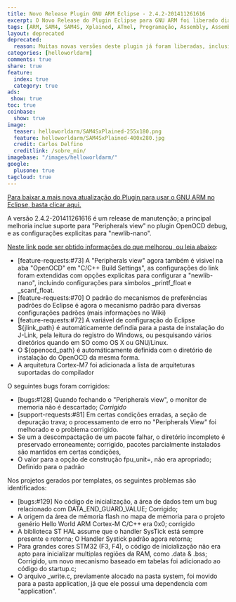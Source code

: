 ```yaml
---
title: Novo Release Plugin GNU ARM Eclipse - 2.4.2-201411261616
excerpt: O Novo Release do Plugin Eclipse para GNU ARM foi liberado dia 26 do mês passado, e já pode ser baixado ou atulizado automáticamente 
tags: [ARM, SAM4, SAM4S, Xplained, ATmel, Programação, Assembly, Assembler, Eclipse, IDE, GCC, GNU, None-EABI, EABI, Protótipos, Curso, Hello World ARM, Hello World Arduino, Arduino Zero, Arduino DUE, Atualização]
layout: deprecated
deprecated:
  reason: Muitas novas versões deste plugin já foram liberadas, inclusive o mesmo já mudou de nome e em 2018 estarei trazendo as novidades, em breve público os links dos novos arigos.
categories: [helloworldarm]
comments: true
share: true
feature: 
  index: true
  category: true
ads: 
 show: true
toc: true
coinbase:
  show: true
image:
  teaser: helloworldarm/SAM4SxPlained-255x180.png
  feature: helloworldarm/SAM4SxPlained-400x280.jpg
  credit: Carlos Delfino 
  creditlink: /sobre_min/
imagebase: "/images/helloworldarm/"
google:
  plusone: true
tagcloud: true
---
```


[Para baixar a mais nova atualização do Plugin  para usar o GNU ARM no Eclipse, basta clicar aqui.](https://sourceforge.net/projects/gnuarmeclipse/?source=CarlosDelfino)

A versão 2.4.2-201411261616 é um release de manutenção; a principal melhoria
inclue suporte para "Peripherals view" no plugin OpenOCD debug, e as configurações
explicitas para  "newlib-nano".

[Neste link pode ser obtido informações do que melhorou, ou leia abaixo](http://gnuarmeclipse.livius.net/blog/2014/11/26/version-2-4-2-201411261616-released/#more-1476?source=CarlosDelfino):

 * [feature-requests:#73] A "Peripherals view" agora também é visivel na aba 
   "OpenOCD" em  "C/C++ Build Settings", as configurações do link foram 
   extendidas com opções explicitas para configurar a "newlib-nano", 
   incluindo configurações para símbolos _printf_float e _scanf_float.   
 * [feature-requests:#70] O padrão do mecanismos de preferências padrões do 
   Eclipse é agora o mecanismo padrão para diversas configurações padrões 
   (mais informaçòes no Wiki) 
 * [feature-requests:#72]  A variável de configuração do Eclipse ${jlink_path}
   é automáticamente defindia para a pasta de instalação do J-Link, pela leitura
   do registro do Windows, ou pesquisando vários diretórios quando em SO como 
   OS X ou GNU/Linux.
 * O ${openocd_path} é automáticamente definida com o diretório de instalação do 
   OpenOCD da mesma forma.
 * A arquitetura Cortex-M7 foi adicionada a lista de arquiteturas suportadas do
   compilador

O seguintes bugs foram corrigidos:

 * [bugs:#128] Quando fechando o "Peripherals view", o monitor de memoria não é 
   descartado; _Corrigido_
 * [support-requests:#81] Em certas condições erradas, a seção de depuração trava; 
   o processamento de erro no "Peripherals View" foi melhorado e o problema corrigido.
 * Se um a descompactação de um pacote falhar, o diretório incompleto é preservado 
   erroneamente; corrigido, pacotes parcialmente instalados são mantidos em certas 
   condições, 
 * O valor para a opção de construção fpu_unit=, não era apropriado; Definido para o padrão 
   
Nos projetos gerados por templates, os seguintes problemas são identificados:

 * [bugs:#129] No código de inicialização, a área de dados tem um bug relacionado 
   com DATA_END_GUARD_VALUE; Corrigido; 
 * A origem da área de mémoria flash no mapa de mémoria para o projeto genério Hello 
   World ARM Cortex-M C/C++ era 0x0; corrigido
 * A biblioteca ST HAL assume que o handler SysTick está sempre presente e retorna;
   O Handler Systick padrão agora retorna;
 * Para grandes cores STM32 (F3, F4), o código de inicialização não era apto para
   inicializar multiplas regiões da RAM, como .data & .bss; Corrigido, um novo 
   mecanismo baseado em tabelas foi adicionado ao código do startup.c;
 * O arquivo _write.c, previamente alocado na pasta system, foi movido para
   a pasta application, já que ele possui uma dependencia com "application".
   
